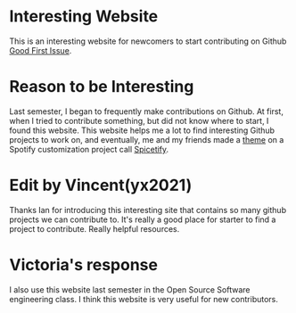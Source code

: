# Interesting Website
This is an interesting website for newcomers to start contributing on Github [Good First Issue](https://goodfirstissues.com/).

# Reason to be Interesting
Last semester, I began to frequently make contributions on Github. At first, when I tried to contribute something, but did not know where to start, I found this website. This website helps me a lot to find interesting Github projects to work on, and eventually, me and my friends made a [theme](https://github.com/spicetify/spicetify-themes/tree/master/Flow) on a Spotify customization project call [Spicetify](https://spicetify.app/).

# Edit by Vincent(yx2021)
Thanks Ian for introducing this interesting site that contains so many github projects we can contribute to. It's really a good place for starter to find a project to contribute. Really helpful resources.

# Victoria's response
I also use this website last semester in the Open Source Software engineering
class. I think this website is very useful for new contributors.
